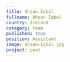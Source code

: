 ```yaml
---
title: Ahsan Iqbal
fullname: Ahsan Iqbal
country: Ireland
category: team
published: true
position: Assistant
image: ahsan-iqbal.jpg
project: past
---
```

